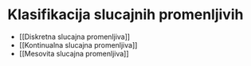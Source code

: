 # Klasifikacija slucajnih promenljivih
- [[Diskretna slucajna promenljiva]]
- [[Kontinualna slucajna promenljiva]]
- [[Mesovita slucajna promenljiva]]
